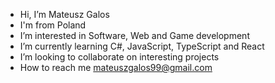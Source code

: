 - Hi, I’m Mateusz Galos
- I'm from Poland
- I’m interested in Software, Web and Game development
- I’m currently learning C#, JavaScript, TypeScript and React
- I’m looking to collaborate on interesting projects
- How to reach me mateuszgalos99@gmail.com

<!---
MatGalos/MatGalos is a ✨ special ✨ repository because its `README.md` (this file) appears on your GitHub profile.
You can click the Preview link to take a look at your changes.
--->
